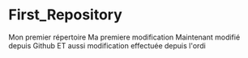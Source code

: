 # First_Repository
Mon premier répertoire
Ma premiere modification
Maintenant modifié depuis Github
ET aussi modification effectuée depuis l'ordi

